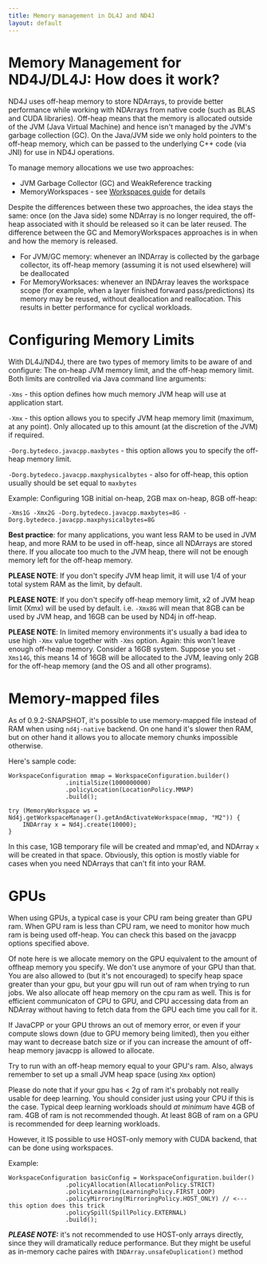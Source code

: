 ```yaml
---
title: Memory management in DL4J and ND4J
layout: default
---
```


# Memory Management for ND4J/DL4J: How does it work?

ND4J uses off-heap memory to store NDArrays, to provide better performance while working with NDArrays from native code (such as BLAS and CUDA libraries).
Off-heap means that the memory is allocated outside of the JVM (Java Virtual Machine) and hence isn't managed by the JVM's garbage collection (GC). On the Java/JVM side we only hold pointers to the off-heap memory, which can be passed to the underlying C++ code (via JNI) for use in ND4J operations.

To manage memory allocations we use two approaches:

- JVM Garbage Collector (GC) and WeakReference tracking
- MemoryWorkspaces - see [Workspaces guide](https://deeplearning4j.org/workspaces) for details

Despite the differences between these two approaches, the idea stays the same: once (on the Java side) some NDArray is no longer required, the off-heap associated with it should be released so it can be later reused. The difference between the GC and MemoryWorkspaces approaches is in when and how the memory is released.

- For JVM/GC memory: whenever an INDArray is collected by the garbage collector, its off-heap memory (assuming it is not used elsewhere) will be deallocated
- For MemoryWorksaces: whenever an INDArray leaves the workspace scope (for example, when a layer finished forward pass/predictions) its memory may be reused, without deallocation and reallocation. This results in better performance for cyclical workloads.


# Configuring Memory Limits

With DL4J/ND4J, there are two types of memory limits to be aware of and configure: The on-heap JVM memory limit, and the off-heap memory limit. Both limits are controlled via Java command line arguments:

`-Xms` - this option defines how much memory JVM heap will use at application start.

`-Xmx` - this option allows you to specify JVM heap memory limit (maximum, at any point). Only allocated up to this amount (at the discretion of the JVM) if required.

`-Dorg.bytedeco.javacpp.maxbytes`  - this option allows you to specify the off-heap memory limit.

`-Dorg.bytedeco.javacpp.maxphysicalbytes`  - also for off-heap, this option usually should be set equal to `maxbytes`

Example: Configuring 1GB initial on-heap, 2GB max on-heap, 8GB off-heap:

```-Xms1G -Xmx2G -Dorg.bytedeco.javacpp.maxbytes=8G -Dorg.bytedeco.javacpp.maxphysicalbytes=8G```

**Best practice**: for many applications, you want less RAM to be used in JVM heap, and more RAM to be used in off-heap, since all NDArrays are stored there. If you allocate too much to the JVM heap, there will not be enough memory left for the off-heap memory.


**PLEASE NOTE**: If you don't specify JVM heap limit, it will use 1/4 of your total system RAM as the limit, by default.

**PLEASE NOTE**: If you don't specify off-heap memory limit, x2 of JVM heap limit (Xmx) will be used by default. i.e. `-Xmx8G` will mean that 8GB can be used by JVM heap, and 16GB can be used by ND4j in off-heap.

**PLEASE NOTE**: In limited memory environments it's usually a bad idea to use high `-Xmx` value together with `-Xms` option. Again: this won't leave enough off-heap memory. Consider a 16GB system. Suppose you set `-Xms14G`, this means 14 of 16GB will be allocated to the JVM, leaving only 2GB for the off-heap memory (and the OS and all other programs).


# Memory-mapped files

As of 0.9.2-SNAPSHOT, it's possible to use memory-mapped file instead of RAM when using `nd4j-native` backend. On one hand it's slower then RAM, but on other hand it allows you to allocate memory chunks impossible otherwise.

Here's sample code:

```
WorkspaceConfiguration mmap = WorkspaceConfiguration.builder()
                .initialSize(1000000000)
                .policyLocation(LocationPolicy.MMAP)
                .build();
                
try (MemoryWorkspace ws = Nd4j.getWorkspaceManager().getAndActivateWorkspace(mmap, "M2")) {
    INDArray x = Nd4j.create(10000);
}
``` 
In this case, 1GB temporary file will be created and mmap'ed, and NDArray `x` will be created in that space.
Obviously, this option is mostly viable for cases when you need NDArrays that can't fit into your RAM.



# GPUs

When using GPUs, a typical case is your CPU ram being greater than GPU ram. When GPU ram is less than CPU ram, we need to monitor how much ram is being used off-heap. You can check this based on the javacpp options specified above.

Of note here is we allocate memory on the GPU equivalent to the amount of offheap memory you specify. We don't use anymore of your GPU than that. You are also allowed to (but it's not encouraged) to specify heap space greater than your gpu, but your gpu will run out of ram when trying to run jobs.
We also allocate off heap memory on the cpu ram as well. This is for efficient communicaton of CPU to GPU, and CPU accessing data from an NDArray without having to fetch data from the GPU each time you call for it.

If JavaCPP or your GPU throws an out of memory error, or even if your compute slows down (due to GPU memory being limited), then you either may want to decrease batch size or if you can increase the amount of off-heap memory javacpp is allowed to allocate.

Try to run with an off-heap memory equal to your GPU's ram. Also, always remember to set up a small JVM heap space (using `Xmx` option)

Please do note that if your gpu has < 2g of ram it's probably not really usable for deep learning. You should consider just using your CPU if this is the case. Typical deep learning workloads should *at minimum* have 4GB of ram. 4GB of ram is not recommended though. At least 8GB of ram on a GPU is recommended for deep learning workloads.

However, it IS possible to use HOST-only memory with CUDA backend, that can be done using workspaces.

Example:
```
WorkspaceConfiguration basicConfig = WorkspaceConfiguration.builder()
                .policyAllocation(AllocationPolicy.STRICT)
                .policyLearning(LearningPolicy.FIRST_LOOP)
                .policyMirroring(MirroringPolicy.HOST_ONLY) // <--- this option does this trick
                .policySpill(SpillPolicy.EXTERNAL)
                .build();
```

***PLEASE NOTE:*** it's not recommended to use HOST-only arrays directly, since they will dramatically reduce performance. But they might be useful as in-memory cache paires with `INDArray.unsafeDuplication()` method
